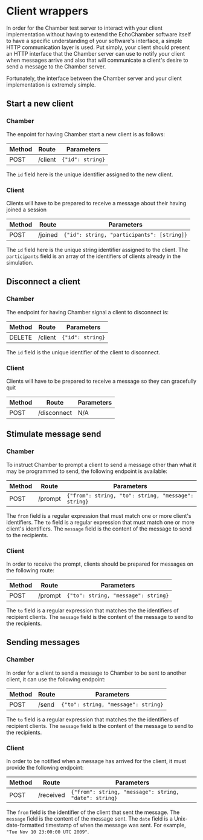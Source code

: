 # Client wrappers

In order for the Chamber test server to interact with your client implementation without
having to extend the EchoChamber software itself to have a specific understanding of your
software's interface, a simple HTTP communication layer is used.  Put simply, your client
should present an HTTP interface that the Chamber server can use to notify your client
when messages arrive and also that will communicate a client's desire to send a message
to the Chamber server.

Fortunately, the interface between the Chamber server and your client implementation
is extremely simple.

## Start a new client

### Chamber

The enpoint for having Chamber start a new client is as follows:

Method | Route   | Parameters
-------|---------|------------
POST   | /client | `{"id": string}`

The `id` field here is the unique identifier assigned to the new client.

### Client

Clients will have to be prepared to receive a message about their having joined a session

Method | Route   | Parameters
-------|---------|------------
POST   | /joined | `{"id": string, "participants": [string]}`

The `id` field here is the unique string identifier assigned to the client.
The `participants` field is an array of the identifiers of clients already in the simulation.

## Disconnect a client

### Chamber

The endpoint for having Chamber signal a client to disconnect is:

Method | Route   | Parameters
-------|---------|------------
DELETE | /client | `{"id": string}`

The `id` field is the unique identifier of the client to disconnect.

### Client

Clients will have to be prepared to receive a message so they can gracefully quit

Method | Route       | Parameters
-------|-------------|------------
POST   | /disconnect | N/A

## Stimulate message send

### Chamber

To instruct Chamber to prompt a client to send a message other than what it may be
programmed to send, the following endpoint is available:

Method | Route       | Parameters
-------|-------------|------------
POST   | /prompt     | `{"from": string, "to": string, "message": string}`

The `from` field is a regular expression that must match one or more client's identifiers.
The `to` field is a regular expression that must match one or more client's identifiers.
The `message` field is the content of the message to send to the recipients.

### Client

In order to receive the prompt, clients should be prepared for messages on the following route:

Method | Route       | Parameters
-------|-------------|------------
POST   | /prompt     | `{"to": string, "message": string}`

The `to` field is a regular expression that matches the the identifiers of recipient clients.
The `message` field is the content of the message to send to the recipients.

## Sending messages

### Chamber

In order for a client to send a message to Chamber to be sent to another client, it can use
the following endpoint:

Method | Route       | Parameters
-------|-------------|------------
POST   | /send       | `{"to": string, "message": string}`

The `to` field is a regular expression that matches the the identifiers of recipient clients.
The `message` field is the content of the message to send to the recipients.

### Client

In order to be notified when a message has arrived for the client, it must provide the following
endpoint:

Method | Route       | Parameters
-------|-------------|------------
POST   | /received   | `{"from": string, "message": string, "date": string}`

The `from` field is the identifier of the client that sent the message.
The `message` field is the content of the message sent.
The `date` field is a Unix-date-formatted timestamp of when the message was sent.
For example, `"Tue Nov 10 23:00:00 UTC 2009"`.
